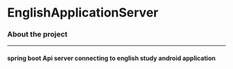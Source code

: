 # EnglishApplicationServer   
   
   
   
   
### About the project
-------------------------------
#### spring boot  Api server connecting to english study android application
